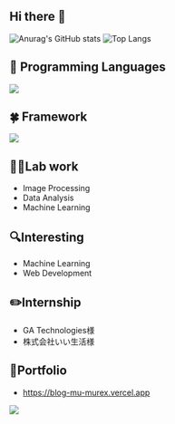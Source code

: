 ## Hi there 👋

![Anurag's GitHub stats](https://github-readme-stats.vercel.app/api?username=Ilekaede&show_icons=true&theme=cobalt)
![Top Langs](https://github-readme-stats.vercel.app/api/top-langs/?username=Ilekaede&layout=compact&theme=cobalt)

## 🌱 Programming Languages

![](https://skillicons.dev/icons?i=python,cpp,js,typescript,java,html,css,ruby)

## 🍀 Framework

![](https://skillicons.dev/icons?i=fastapi,react,nextjs)


## 👨‍💻Lab work
- Image Processing
- Data Analysis
- Machine Learning

## 🔍Interesting
- Machine Learning
- Web Development

## ✏️Internship
- GA Technologies様
- 株式会社いい生活様 

## 🌟Portfolio
- https://blog-mu-murex.vercel.app

![](https://komarev.com/ghpvc/?username=Ilekaede&color=blueviolet)

<!--
**Ilekaede/Ilekaede** is a ✨ _special_ ✨ repository because its `README.md` (this file) appears on your GitHub profile.

Here are some ideas to get you started:

- 🔭 I’m currently working on ...
- 🌱 I’m currently learning ...
- 👯 I’m looking to collaborate on ...
- 🤔 I’m looking for help with ...
- 💬 Ask me about ...
- 📫 How to reach me: ...
- 😄 Pronouns: ...
- ⚡ Fun fact: ...
-->
